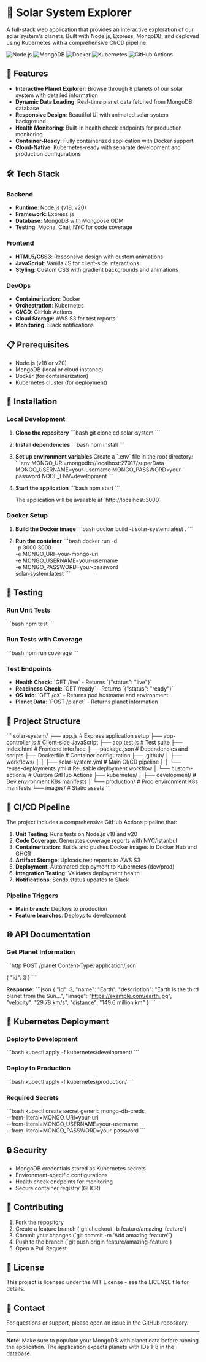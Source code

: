 # 🌌 Solar System Explorer

A full-stack web application that provides an interactive exploration of our solar system's planets. Built with Node.js, Express, MongoDB, and deployed using Kubernetes with a comprehensive CI/CD pipeline.

![Node.js](https://img.shields.io/badge/Node.js-18%2C%2020-green)
![MongoDB](https://img.shields.io/badge/MongoDB-Database-green)
![Docker](https://img.shields.io/badge/Docker-Containerized-blue)
![Kubernetes](https://img.shields.io/badge/Kubernetes-Orchestrated-blue)
![GitHub Actions](https://img.shields.io/badge/GitHub%20Actions-CI%2FCD-black)

## 🚀 Features

- **Interactive Planet Explorer**: Browse through 8 planets of our solar system with detailed information
- **Dynamic Data Loading**: Real-time planet data fetched from MongoDB database
- **Responsive Design**: Beautiful UI with animated solar system background
- **Health Monitoring**: Built-in health check endpoints for production monitoring
- **Container-Ready**: Fully containerized application with Docker support
- **Cloud-Native**: Kubernetes-ready with separate development and production configurations

## 🛠️ Tech Stack

### Backend
- **Runtime**: Node.js (v18, v20)
- **Framework**: Express.js
- **Database**: MongoDB with Mongoose ODM
- **Testing**: Mocha, Chai, NYC for code coverage

### Frontend
- **HTML5/CSS3**: Responsive design with custom animations
- **JavaScript**: Vanilla JS for client-side interactions
- **Styling**: Custom CSS with gradient backgrounds and animations

### DevOps
- **Containerization**: Docker
- **Orchestration**: Kubernetes
- **CI/CD**: GitHub Actions
- **Cloud Storage**: AWS S3 for test reports
- **Monitoring**: Slack notifications

## 📋 Prerequisites

- Node.js (v18 or v20)
- MongoDB (local or cloud instance)
- Docker (for containerization)
- Kubernetes cluster (for deployment)

## 🔧 Installation

### Local Development

1. **Clone the repository**
   \`\`\`bash
   git clone <repository-url>
   cd solar-system
   \`\`\`

2. **Install dependencies**
   \`\`\`bash
   npm install
   \`\`\`

3. **Set up environment variables**
   Create a \`.env\` file in the root directory:
   \`\`\`env
   MONGO_URI=mongodb://localhost:27017/superData
   MONGO_USERNAME=your-username
   MONGO_PASSWORD=your-password
   NODE_ENV=development
   \`\`\`

4. **Start the application**
   \`\`\`bash
   npm start
   \`\`\`

   The application will be available at \`http://localhost:3000\`

### Docker Setup

1. **Build the Docker image**
   \`\`\`bash
   docker build -t solar-system:latest .
   \`\`\`

2. **Run the container**
   \`\`\`bash
   docker run -d \
     -p 3000:3000 \
     -e MONGO_URI=your-mongo-uri \
     -e MONGO_USERNAME=your-username \
     -e MONGO_PASSWORD=your-password \
     solar-system:latest
   \`\`\`

## 🧪 Testing

### Run Unit Tests
\`\`\`bash
npm test
\`\`\`

### Run Tests with Coverage
\`\`\`bash
npm run coverage
\`\`\`

### Test Endpoints
- **Health Check**: \`GET /live\` - Returns \`{"status": "live"}\`
- **Readiness Check**: \`GET /ready\` - Returns \`{"status": "ready"}\`
- **OS Info**: \`GET /os\` - Returns pod hostname and environment
- **Planet Data**: \`POST /planet\` - Returns planet information

## 📁 Project Structure

\`\`\`
solar-system/
├── app.js                  # Express application setup
├── app-controller.js       # Client-side JavaScript
├── app.test.js            # Test suite
├── index.html             # Frontend interface
├── package.json           # Dependencies and scripts
├── Dockerfile             # Container configuration
├── .github/
│   ├── workflows/
│   │   ├── solar-system.yml      # Main CI/CD pipeline
│   │   └── reuse-deployments.yml # Reusable deployment workflow
│   └── custom-actions/           # Custom GitHub Actions
├── kubernetes/
│   ├── development/       # Dev environment K8s manifests
│   └── production/        # Prod environment K8s manifests
└── images/               # Static assets
\`\`\`

## 🚀 CI/CD Pipeline

The project includes a comprehensive GitHub Actions pipeline that:

1. **Unit Testing**: Runs tests on Node.js v18 and v20
2. **Code Coverage**: Generates coverage reports with NYC/Istanbul
3. **Containerization**: Builds and pushes Docker images to Docker Hub and GHCR
4. **Artifact Storage**: Uploads test reports to AWS S3
5. **Deployment**: Automated deployment to Kubernetes (dev/prod)
6. **Integration Testing**: Validates deployment health
7. **Notifications**: Sends status updates to Slack

### Pipeline Triggers
- **Main branch**: Deploys to production
- **Feature branches**: Deploys to development

## 🌐 API Documentation

### Get Planet Information
\`\`\`http
POST /planet
Content-Type: application/json

{
  "id": 3
}
\`\`\`

**Response:**
\`\`\`json
{
  "id": 3,
  "name": "Earth",
  "description": "Earth is the third planet from the Sun...",
  "image": "https://example.com/earth.jpg",
  "velocity": "29.78 km/s",
  "distance": "149.6 million km"
}
\`\`\`

## 🐳 Kubernetes Deployment

### Deploy to Development
\`\`\`bash
kubectl apply -f kubernetes/development/
\`\`\`

### Deploy to Production
\`\`\`bash
kubectl apply -f kubernetes/production/
\`\`\`

### Required Secrets
\`\`\`bash
kubectl create secret generic mongo-db-creds \
  --from-literal=MONGO_URI=your-uri \
  --from-literal=MONGO_USERNAME=your-username \
  --from-literal=MONGO_PASSWORD=your-password
\`\`\`

## 🔒 Security

- MongoDB credentials stored as Kubernetes secrets
- Environment-specific configurations
- Health check endpoints for monitoring
- Secure container registry (GHCR)

## 🤝 Contributing

1. Fork the repository
2. Create a feature branch (\`git checkout -b feature/amazing-feature\`)
3. Commit your changes (\`git commit -m 'Add amazing feature'\`)
4. Push to the branch (\`git push origin feature/amazing-feature\`)
5. Open a Pull Request

## 📝 License

This project is licensed under the MIT License - see the LICENSE file for details.

## 👥 Contact

For questions or support, please open an issue in the GitHub repository.

---

**Note**: Make sure to populate your MongoDB with planet data before running the application. The application expects planets with IDs 1-8 in the database.
